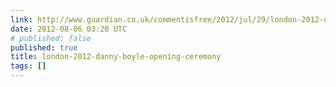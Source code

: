 ```yaml
---
link: http://www.guardian.co.uk/commentisfree/2012/jul/29/london-2012-danny-boyle-opening-ceremony?CMP=twt_gu
date: 2012-08-06 03:20 UTC
# published: false
published: true
title: london-2012-danny-boyle-opening-ceremony
tags: []
---
```



